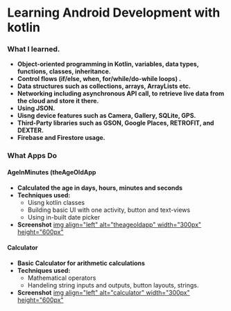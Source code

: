 # Learning Android Development with kotlin

### What I learned.
* **Object-oriented programming in Kotlin, variables, data types, functions, classes, inheritance.**
* **Control flows (if/else, when, for/while/do-while loops) .**
* **Data structures such as collections, arrays, ArrayLists etc.**
* **Networking including asynchronous API call, to retrieve live data from the cloud and store it there.**
* **Using JSON.**
* **Uisng device features such as Camera, Gallery, SQLite, GPS.**
* **Third-Party libraries such as GSON, Google Places, RETROFIT, and DEXTER.**
* **Firebase and Firestore usage.**

### What Apps Do

#### AgeInMinutes (theAgeOldApp

* **Calculated the age in days, hours, minutes and seconds**
* **Techniques used:**
  * Uisng kotlin classes
  * Building basic UI with one activity, button and text-views
  * Using in-built date picker
* **Screenshot**
[img align="left" alt="theageoldapp" width="300px" height="600px"](src="/screenshots/theageoldapp.jpg")

#### Calculator

* **Basic Calculator for arithmetic calculations**
* **Techniques used:**
  * Mathematical operators
  * Handeling string inputs and outputs, button layouts, strings.
* **Screenshot**
[img align="left" alt="calculator" width="300px" height="600px"](src="/screenshots/calculator.jpg") 
